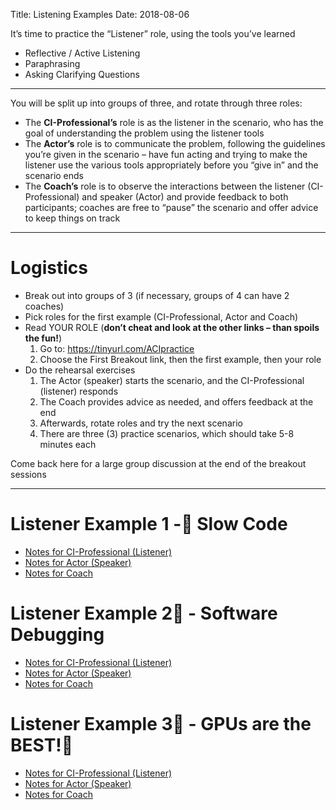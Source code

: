 Title: Listening Examples
Date: 2018-08-06

It’s time to practice the “Listener” role, using the tools you’ve learned

- Reflective / Active Listening
- Paraphrasing
- Asking Clarifying Questions

----

You will be split up into groups of three, and rotate through three roles:

- The **CI-Professional’s** role is as the listener in the scenario, who has the goal of understanding the problem using the listener tools
- The **Actor’s** role is to communicate the problem, following the guidelines you’re given in the scenario – have fun acting and trying to make the listener use the various tools appropriately before you “give in” and the scenario ends
- The **Coach’s** role is to observe the interactions between the listener (CI-Professional) and speaker (Actor) and provide feedback to both participants; coaches are free to “pause” the scenario and offer advice to keep things on track

----

# Logistics

- Break out into groups of 3 (if necessary, groups of 4 can have 2 coaches)
- Pick roles for the first example (CI-Professional, Actor and Coach)
- Read YOUR ROLE (**don’t cheat and look at the other links – than spoils the fun!**)
    1. Go to: https://tinyurl.com/ACIpractice
    2. Choose the First Breakout link, then the first example, then your role
- Do the rehearsal exercises
    1. The Actor (speaker) starts the scenario, and the CI-Professional (listener) responds
    2. The Coach provides advice as needed, and offers feedback at the end
    3. Afterwards, rotate roles and try the next scenario
    4. There are three (3) practice scenarios, which should take 5-8 minutes each

Come back here for a large group discussion at the end of the breakout sessions



----

# Listener Example 1 - Slow Code
 - [Notes for CI-Professional (Listener)](listenerex1_ci.html)
 - [Notes for Actor (Speaker)](listenerex1_actor.html)
 - [Notes for Coach](listenerex1_coach.html)


# Listener Example 2 - Software Debugging
- [Notes for CI-Professional (Listener)](listenerex2_ci.html)
- [Notes for Actor (Speaker)](listenerex2_actor.html)
- [Notes for Coach](listenerex2_coach.html)


# Listener Example 3 - GPUs are the BEST!
- [Notes for CI-Professional (Listener)](listenerex3_ci.html)
- [Notes for Actor (Speaker)](listenerex3_actor.html)
- [Notes for Coach](listenerex3_coach.html)
